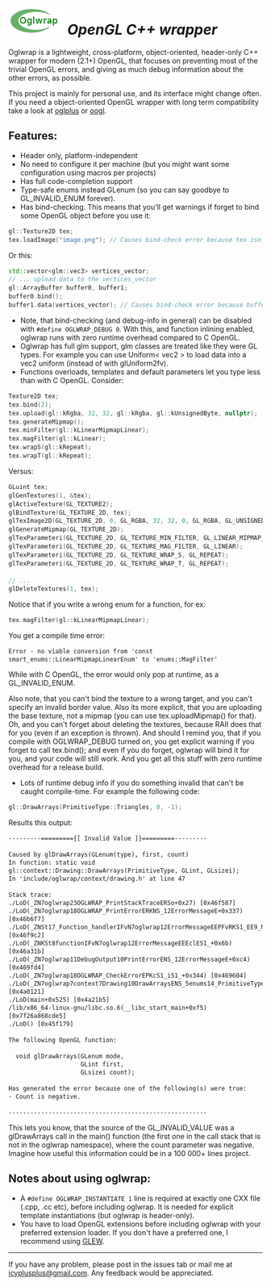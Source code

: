 ![logo](logo.png) *OpenGL C++ wrapper*
===

Oglwrap is a lightweight, cross-platform, object-oriented, header-only C++ wrapper for modern (2.1+) OpenGL, that focuses on preventing most of the trivial OpenGL errors, and giving as much debug information about the other errors, as possible.

This project is mainly for personal use, and its interface might change often.
If you need a object-oriented OpenGL wrapper with long term compatibility
take a look at [oglplus](https://github.com/matus-chochlik/oglplus) or [oogl](https://github.com/Overv/OOGL).

Features:
-------------
* Header only, platform-independent
* No need to configure it per machine (but you might want some configuration using macros per projects)
* Has full code-completion support
* Type-safe enums instead GLenum (so you can say goodbye to GL_INVALID_ENUM forever).
* Has bind-checking. This means that you'll get warnings if forget to bind some OpenGL object before you use it:
```c++
gl::Texture2D tex;
tex.loadImage("image.png"); // Causes bind-check error because tex isn't bound.
```
Or this:
```c++
std::vector<glm::vec3> vertices_vector;
// ... upload data to the vertices_vector
gl::ArrayBuffer buffer0, buffer1;
buffer0.bind();
buffer1.data(vertices_vector); // Causes bind-check error because buffer0 is bound, but the function is called through buffer1.
```
* Note, that bind-checking (and debug-info in general) can be disabled with ```#define OGLWRAP_DEBUG 0```. With this, and function inlining enabled, oglwrap runs with zero runtime overhead compared to C OpenGL.
* Oglwrap has full glm support, glm classes are treated like they were GL types. For example you can use Uniform< vec2 > to load data into a vec2 uniform (instead of with glUniform2fv).
* Functions overloads, templates and default parameters let you type less than with C OpenGL. Consider:
```c++
Texture2D tex;
tex.bind(2);
tex.upload(gl::kRgba, 32, 32, gl::kRgba, gl::kUnsignedByte, nullptr);
tex.generateMipmap();
tex.minFilter(gl::kLinearMipmapLinear);
tex.magFilter(gl::kLinear);
tex.wrapS(gl::kRepeat);
tex.wrapT(gl::kRepeat);
```
Versus:
```c++
GLuint tex;
glGenTextures(1, &tex);
glActiveTexture(GL_TEXTURE2);
glBindTexture(GL_TEXTURE_2D, tex);
glTexImage2D(GL_TEXTURE_2D, 0, GL_RGBA, 32, 32, 0, GL_RGBA, GL_UNSIGNED_BYTE, nullptr);
glGenerateMipmap(GL_TEXTURE_2D);
glTexParameteri(GL_TEXTURE_2D, GL_TEXTURE_MIN_FILTER, GL_LINEAR_MIPMAP_LINEAR);
glTexParameteri(GL_TEXTURE_2D, GL_TEXTURE_MAG_FILTER, GL_LINEAR);
glTexParameteri(GL_TEXTURE_2D, GL_TEXTURE_WRAP_S, GL_REPEAT);
glTexParameteri(GL_TEXTURE_2D, GL_TEXTURE_WRAP_T, GL_REPEAT);

// ...
glDeleteTextures(1, tex);
```

Notice that if you write a wrong enum for a function, for ex:
```c++
tex.magFilter(gl::kLinearMipmapLinear);
```
You get a compile time error:
```
Error - no viable conversion from 'const smart_enums::LinearMipmapLinearEnum' to 'enums::MagFilter'
```
While with C OpenGL, the error would only pop at runtime, as a GL_INVALID_ENUM.

Also note, that you can't bind the texture to a wrong target, and you can't
specify an invalid border value. Also its more explicit, that you are uploading the base texture, not a mipmap (you can use tex.uploadMipmap() for that). Oh, and you can't forget about deleting the textures, because RAII
does that for you (even if an exception is thrown). And should I remind you,
that if you compile with OGLWRAP_DEBUG turned on, you get explicit warning
if you forget to call tex.bind(); and even if you do forget, oglwrap will bind
it for you, and your code will still work. And you get all this stuff with zero runtime overhead for a release build.

* Lots of runtime debug info if you do something invalid that can't be caught compile-time. For example the following code:
```c++
gl::DrawArrays(PrimitiveType::Triangles, 0, -1);
```
Results this output:
```
---------========={[ Invalid Value ]}=========---------

Caused by glDrawArrays(GLenum(type), first, count)
In function: static void gl::context::Drawing::DrawArrays(PrimitiveType, GLint, GLsizei);
In 'include/oglwrap/context/drawing.h' at line 47

Stack trace:
./LoD(_ZN7oglwrap23OGLWRAP_PrintStackTraceERSo+0x27) [0x46f587]
./LoD(_ZN7oglwrap18OGLWRAP_PrintErrorERKNS_12ErrorMessageE+0x337) [0x46b6f7]
./LoD(_ZNSt17_Function_handlerIFvN7oglwrap12ErrorMessageEEPFvRKS1_EE9_M_invokeERKSt9_Any_dataS1_+0x32) [0x46f9c2]
./LoD(_ZNKSt8functionIFvN7oglwrap12ErrorMessageEEEclES1_+0x6b) [0x46a31b]
./LoD(_ZN7oglwrap11DebugOutput10PrintErrorENS_12ErrorMessageE+0xc4) [0x469fd4]
./LoD(_ZN7oglwrap18OGLWRAP_CheckErrorEPKcS1_iS1_+0x344) [0x469604]
./LoD(_ZN7oglwrap7context7Drawing10DrawArraysENS_5enums14_PrimitiveType13PrimitiveTypeEii+0x41) [0x4a0121]
./LoD(main+0x525) [0x4a21b5]
/lib/x86_64-linux-gnu/libc.so.6(__libc_start_main+0xf5) [0x7f26a868cde5]
./LoD() [0x45f179]

The following OpenGL function:

  void glDrawArrays(GLenum mode,
                    GLint first,
                    GLsizei count);

Has generated the error because one of the following(s) were true:
- Count is negative.

-------------------------------------------------------
```

This lets you know, that the source of the GL_INVALID_VALUE was a glDrawArrays call in the main() function (the first one in the call stack that is not in the oglwrap namespace), where the count parameter was negative. Imagine how useful this information could be in a 100 000+ lines project.



Notes about using oglwrap:
-------------
- A ```#define OGLWRAP_INSTANTIATE 1``` line is required at exactly one CXX file (.cpp, .cc etc), before including oglwrap. It is needed for explicit template instantiations (but oglwrap is header-only).
- You have to load OpenGL extensions before including oglwrap with your preferred extension loader. If you don't have a preferred one, I recommend using [GLEW](https://github.com/nigels-com/glew).


----------------------
If you have any problem, please post in the issues tab or mail me at icyplusplus@gmail.com. Any feedback would be appreciated.
